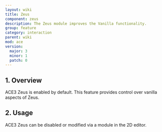 ```yaml
---
layout: wiki
title: Zeus
component: zeus
description: The Zeus module improves the Vanilla functionality.
group: feature
category: interaction
parent: wiki
mod: ace
version:
  major: 3
  minor: 1
  patch: 0
---
```


## 1. Overview
ACE3 Zeus is enabled by default. This feature provides control over vanilla aspects of Zeus.

## 2. Usage
ACE3 Zeus can be disabled or modified via a module in the 2D editor.

